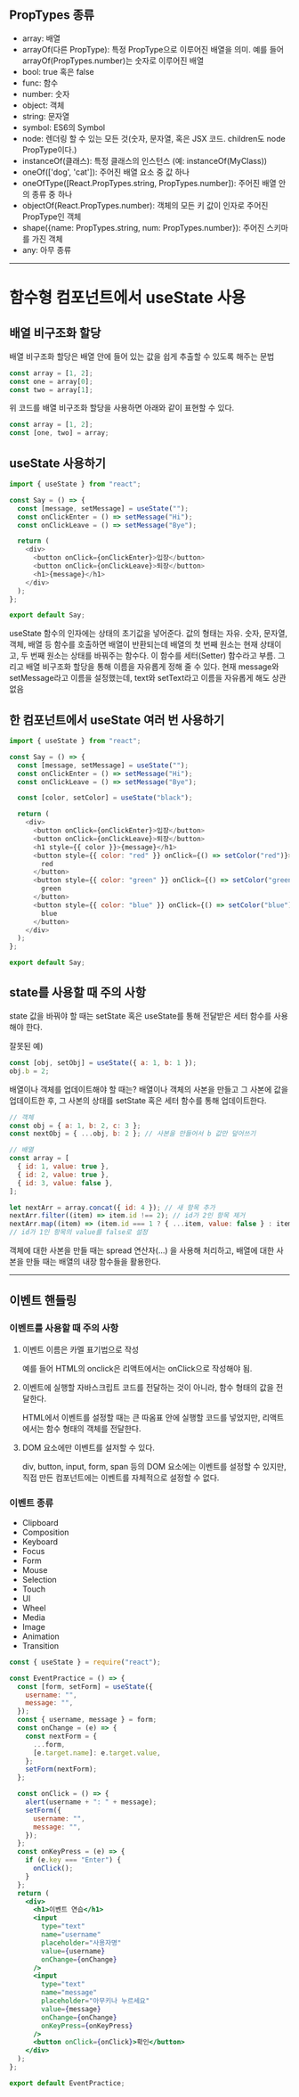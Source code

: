 ## PropTypes 종류

- array: 배열
- arrayOf(다른 PropType): 특정 PropType으로 이루어진 배열을 의미. 예를 들어 arrayOf(PropTypes.number)는 숫자로 이루어진 배열
- bool: true 혹은 false
- func: 함수
- number: 숫자
- object: 객체
- string: 문자열
- symbol: ES6의 Symbol
- node: 렌더링 할 수 있는 모든 것(숫자, 문자열, 혹은 JSX 코드. children도 node PropType이다.)
- instanceOf(클래스): 특정 클래스의 인스턴스 (예: instanceOf(MyClass))
- oneOf(['dog', 'cat']): 주어진 배열 요소 중 값 하나
- oneOfType([React.PropTypes.string, PropTypes.number]): 주어진 배열 안의 종류 중 하나
- objectOf(React.PropTypes.number): 객체의 모든 키 값이 인자로 주어진 PropType인 객체
- shape({name: PropTypes.string, num: PropTypes.number}): 주어진 스키마를 가진 객체
- any: 아무 종류

---

# 함수형 컴포넌트에서 useState 사용

## 배열 비구조화 할당

배열 비구조화 할당은 배열 안에 들어 있는 값을 쉽게 추출할 수 있도록 해주는 문법

```js
const array = [1, 2];
const one = array[0];
const two = array[1];
```

위 코드를 배열 비구조화 할당을 사용하면 아래와 같이 표현할 수 있다.

```js
const array = [1, 2];
const [one, two] = array;
```

## useState 사용하기

```js
import { useState } from "react";

const Say = () => {
  const [message, setMessage] = useState("");
  const onClickEnter = () => setMessage("Hi");
  const onClickLeave = () => setMessage("Bye");

  return (
    <div>
      <button onClick={onClickEnter}>입장</button>
      <button onClick={onClickLeave}>퇴장</button>
      <h1>{message}</h1>
    </div>
  );
};

export default Say;
```

useState 함수의 인자에는 상태의 초기값을 넣어준다. 값의 형태는 자유. 숫자, 문자열, 객체, 배열 등
함수를 호출하면 배열이 반환되는데 배열의 첫 번째 원소는 현재 상태이고, 두 번째 원소는 상태를 바꿔주는 함수다. 이 함수를 세터(Setter) 함수라고 부름. 그리고 배열 비구조화 할당을 통해 이름을 자유롭게 정해 줄 수 있다. 현재 message와 setMessage라고 이름을 설정했는데, text와 setText라고 이름을 자유롭게 해도 상관없음

## 한 컴포넌트에서 useState 여러 번 사용하기

```js
import { useState } from "react";

const Say = () => {
  const [message, setMessage] = useState("");
  const onClickEnter = () => setMessage("Hi");
  const onClickLeave = () => setMessage("Bye");

  const [color, setColor] = useState("black");

  return (
    <div>
      <button onClick={onClickEnter}>입장</button>
      <button onClick={onClickLeave}>퇴장</button>
      <h1 style={{ color }}>{message}</h1>
      <button style={{ color: "red" }} onClick={() => setColor("red")}>
        red
      </button>
      <button style={{ color: "green" }} onClick={() => setColor("green")}>
        green
      </button>
      <button style={{ color: "blue" }} onClick={() => setColor("blue")}>
        blue
      </button>
    </div>
  );
};

export default Say;
```

## state를 사용할 때 주의 사항

state 값을 바꿔야 할 때는 setState 혹은 useState를 통해 전달받은 세터 함수를 사용해야 한다.

잘못된 예)

```js
const [obj, setObj] = useState({ a: 1, b: 1 });
obj.b = 2;
```

배열이나 객체를 업데이트해야 할 때는?
배열이나 객체의 사본을 만들고 그 사본에 값을 업데이트한 후, 그 사본의 상태를 setState 혹은 세터 함수를 통해 업데이트한다.

```js
// 객체
const obj = { a: 1, b: 2, c: 3 };
const nextObj = { ...obj, b: 2 }; // 사본을 만들어서 b 값만 덮어쓰기

// 배열
const array = [
  { id: 1, value: true },
  { id: 2, value: true },
  { id: 3, value: false },
];

let nextArr = array.concat({ id: 4 }); // 새 항목 추가
nextArr.filter((item) => item.id !== 2); // id가 2인 항목 제거
nextArr.map((item) => (item.id === 1 ? { ...item, value: false } : item));
// id가 1인 항목의 value를 false로 설정
```

객체에 대한 사본을 만들 때는 spread 연산자(...) 을 사용해 처리하고, 배열에 대한 사본을 만들 때는 배열의 내장 함수들을 활용한다.

---

## 이벤트 핸들링

### 이벤트를 사용할 때 주의 사항

1. 이벤트 이름은 카멜 표기법으로 작성

   예를 들어 HTML의 onclick은 리액트에서는 onClick으로 작성해야 됨.

2. 이벤트에 실행할 자바스크립트 코드를 전달하는 것이 아니라, 함수 형태의 값을 전달한다.

   HTML에서 이벤트를 설정할 때는 큰 따옴표 안에 실행할 코드를 넣었지만, 리액트에서는 함수 형태의 객체를 전달한다.

3. DOM 요소에만 이벤트를 설저할 수 있다.

   div, button, input, form, span 등의 DOM 요소에는 이벤트를 설정할 수 있지만, 직접 만든 컴포넌트에는 이벤트를 자체적으로 설정할 수 없다.

### 이벤트 종류

- Clipboard
- Composition
- Keyboard
- Focus
- Form
- Mouse
- Selection
- Touch
- UI
- Wheel
- Media
- Image
- Animation
- Transition

```jsx
const { useState } = require("react");

const EventPractice = () => {
  const [form, setForm] = useState({
    username: "",
    message: "",
  });
  const { username, message } = form;
  const onChange = (e) => {
    const nextForm = {
      ...form,
      [e.target.name]: e.target.value,
    };
    setForm(nextForm);
  };

  const onClick = () => {
    alert(username + ": " + message);
    setForm({
      username: "",
      message: "",
    });
  };
  const onKeyPress = (e) => {
    if (e.key === "Enter") {
      onClick();
    }
  };
  return (
    <div>
      <h1>이벤트 연습</h1>
      <input
        type="text"
        name="username"
        placeholder="사용자명"
        value={username}
        onChange={onChange}
      />
      <input
        type="text"
        name="message"
        placeholder="아무키나 누르세요"
        value={message}
        onChange={onChange}
        onKeyPress={onKeyPress}
      />
      <button onClick={onClick}>확인</button>
    </div>
  );
};

export default EventPractice;
```
